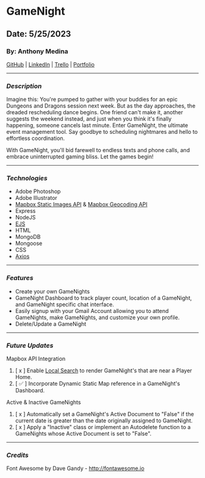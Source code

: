 # GameNight

## Date: 5/25/2023

### By: Anthony Medina

[GitHub](https://github.com/ajm24027) | [LinkedIn](https://www.linkedin.com/in/anthonyjmedina/) | [Trello](https://trello.com/b/swfYYd4Y/gamenight) | [Portfolio](https://www.anthonyjmedina.com/)

---

### **_Description_**

Imagine this: You're pumped to gather with your buddies for an epic Dungeons and Dragons session next week. But as the day approaches, the dreaded rescheduling dance begins. One friend can't make it, another suggests the weekend instead, and just when you think it's finally happening, someone cancels last minute. Enter GameNight, the ultimate event management tool. Say goodbye to scheduling nightmares and hello to effortless coordination.

With GameNight, you'll bid farewell to endless texts and phone calls, and embrace uninterrupted gaming bliss. Let the games begin!

---

### **_Technologies_**

- Adobe Photoshop
- Adobe Illustrator
- [Mapbox Static Images API](https://www.mapbox.com/static-maps) & [Mapbox Geocoding API](https://www.mapbox.com/geocoding)
- Express
- NodeJS
- [EJS](https://ejs.co/)
- HTML
- MongoDB
- Mongoose
- CSS
- [Axios](https://axios-http.com/)

---

### **_Features_**

- Create your own GameNights
- GameNight Dashboard to track player count, location of a GameNight, and GameNight specific chat interface.
- Easily signup with your Gmail Account allowing you to attend GameNights, make GameNights, and customize your own profile.
- Delete/Update a GameNight

---

### **_Future Updates_**

Mapbox API Integration

1. [ x ] Enable [Local Search](https://docs.mapbox.com/help/tutorials/local-search-geocoding-api/) to render GameNight's that are near a Player Home.
2. [ ✅ ] Incorporate Dynamic Static Map reference in a GameNight's Dashboard.

Active & Inactive GameNights

1. [ x ] Automatically set a GameNight's Active Document to "False" if the current date is greater than the date originally assigned to GameNight.
2. [ x ] Apply a "Inactive" class or implement an Autodelete function to a GameNights whose Active Document is set to "False".

---

### **_Credits_**

Font Awesome by Dave Gandy - http://fontawesome.io
